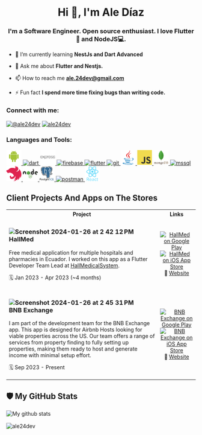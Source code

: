 <h1 align="center">Hi 👋, I'm Ale Díaz</h1>
<h3 align="center">I'm a Software Engineer. Open source enthusiast. I love Flutter📱 and NodeJS💻.</h3>

- 🌱 I’m currently learning **NestJs and Dart Advanced**

- 💬 Ask me about **Flutter and Nestjs.**

- 📫 How to reach me **ale.24dev@gmail.com**

- ⚡ Fun fact **I spend more time fixing bugs than writing code.**

<h3 align="left">Connect with me:</h3>
<p align="left">
<a href="https://twitter.com/@ale24dev" target="blank"><img align="center" src="https://raw.githubusercontent.com/rahuldkjain/github-profile-readme-generator/master/src/images/icons/Social/twitter.svg" alt="@ale24dev" height="30" width="40" /></a>
<a href="https://linkedin.com/in/ale24dev" target="blank"><img align="center" src="https://raw.githubusercontent.com/rahuldkjain/github-profile-readme-generator/master/src/images/icons/Social/linked-in-alt.svg" alt="ale24dev" height="30" width="40" /></a>
</p>

<h3 align="left">Languages and Tools:</h3>
<p align="left"> <a href="https://developer.android.com" target="_blank" rel="noreferrer"> <img src="https://raw.githubusercontent.com/devicons/devicon/master/icons/android/android-original-wordmark.svg" alt="android" width="40" height="40"/> </a> <a href="https://dart.dev" target="_blank" rel="noreferrer"> <img src="https://www.vectorlogo.zone/logos/dartlang/dartlang-icon.svg" alt="dart" width="40" height="40"/> </a> <a href="https://expressjs.com" target="_blank" rel="noreferrer"> <img src="https://raw.githubusercontent.com/devicons/devicon/master/icons/express/express-original-wordmark.svg" alt="express" width="40" height="40"/> </a> <a href="https://firebase.google.com/" target="_blank" rel="noreferrer"> <img src="https://www.vectorlogo.zone/logos/firebase/firebase-icon.svg" alt="firebase" width="40" height="40"/> </a> <a href="https://flutter.dev" target="_blank" rel="noreferrer"> <img src="https://www.vectorlogo.zone/logos/flutterio/flutterio-icon.svg" alt="flutter" width="40" height="40"/> </a> <a href="https://git-scm.com/" target="_blank" rel="noreferrer"> <img src="https://www.vectorlogo.zone/logos/git-scm/git-scm-icon.svg" alt="git" width="40" height="40"/> </a> <a href="https://www.java.com" target="_blank" rel="noreferrer"> <img src="https://raw.githubusercontent.com/devicons/devicon/master/icons/java/java-original.svg" alt="java" width="40" height="40"/> </a> <a href="https://developer.mozilla.org/en-US/docs/Web/JavaScript" target="_blank" rel="noreferrer"> <img src="https://raw.githubusercontent.com/devicons/devicon/master/icons/javascript/javascript-original.svg" alt="javascript" width="40" height="40"/> </a> <a href="https://www.mongodb.com/" target="_blank" rel="noreferrer"> <img src="https://raw.githubusercontent.com/devicons/devicon/master/icons/mongodb/mongodb-original-wordmark.svg" alt="mongodb" width="40" height="40"/> </a> <a href="https://www.microsoft.com/en-us/sql-server" target="_blank" rel="noreferrer"> <img src="https://www.svgrepo.com/show/303229/microsoft-sql-server-logo.svg" alt="mssql" width="40" height="40"/> </a> <a href="https://nestjs.com/" target="_blank" rel="noreferrer"> <img src="https://raw.githubusercontent.com/devicons/devicon/master/icons/nestjs/nestjs-plain.svg" alt="nestjs" width="40" height="40"/> </a> <a href="https://nodejs.org" target="_blank" rel="noreferrer"> <img src="https://raw.githubusercontent.com/devicons/devicon/master/icons/nodejs/nodejs-original-wordmark.svg" alt="nodejs" width="40" height="40"/> </a> <a href="https://www.postgresql.org" target="_blank" rel="noreferrer"> <img src="https://raw.githubusercontent.com/devicons/devicon/master/icons/postgresql/postgresql-original-wordmark.svg" alt="postgresql" width="40" height="40"/> </a> <a href="https://postman.com" target="_blank" rel="noreferrer"> <img src="https://www.vectorlogo.zone/logos/getpostman/getpostman-icon.svg" alt="postman" width="40" height="40"/> </a> <a href="https://reactjs.org/" target="_blank" rel="noreferrer"> <img src="https://raw.githubusercontent.com/devicons/devicon/master/icons/react/react-original-wordmark.svg" alt="react" width="40" height="40"/> </a> </p>

## Client Projects And Apps on The Stores


<table>
	<tbody width="100%">
	<tr>
		<th>Project</th>	
		<th>Links</th>
	</tr>
	<tr style="background-color: #YOUR_COLOR_CODE;">
    <td>
        <h3><img width="412" alt="Screenshot 2024-01-26 at 2 42 12 PM" src="https://github.com/ale24dev/ale24dev/assets/111847126/4f29a729-2566-4add-9e03-e2363cf319e3" alt="HallMed Logo"><br>
		HallMed</h3>
        <p>Free medical application for multiple hospitals and pharmacies in Ecuador. I worked on this app as a Flutter Developer Team Lead at <a href="https://hallmedicalsystem.com">HallMedicalSystem</a>.</p>
        <p>🗓 Jan 2023 - Apr 2023 (~4 months)</p>
    </td>
    <td style="text-align: center;">
        <div>
            <a href="https://play.google.com/store/apps/details?id=com.hallmedicalsystem.hallmed_app&pcampaignid=web_share">
                <img width="100px" src="https://user-images.githubusercontent.com/50345358/161318656-3c9d06f0-8782-4d6f-9d85-af9ef0246766.png" alt="HallMed on Google Play" />
            </a>
        </div>
        <div>
            <a href="https://apps.apple.com/us/app/hallmed/id6466206253">
                <img width="100px" src="https://user-images.githubusercontent.com/50345358/161318659-5a9514f4-f900-455e-81e9-8c5426fd366d.svg" alt="HallMed on iOS App Store" />
            </a>
        </div>
        <div>
            🔗 <a href="https://hallmedicalsystem.com">Website</a>
        </div>
    </td>
</tr>
<tr style="background-color: #YOUR_COLOR_CODE;">
    <td>
        <h3>
		<img width="411" alt="Screenshot 2024-01-26 at 2 45 31 PM" src="https://github.com/ale24dev/ale24dev/assets/111847126/eb19f2b6-d952-4615-9266-124575cffa97" alt="BNBX Logo"><br>
		BNB Exchange</h3>
        <p>I am part of the development team for the BNB Exchange app. This app is designed for Airbnb Hosts looking for viable properties across the US. Our team offers a range of services from property finding to fully setting up properties, making them ready to host and generate income with minimal setup effort.</p>
        <p>🗓 Sep 2023 - Present</p>
    </td>
    <td style="text-align: center;">
        <div>
            <a href="https://play.google.com/store/apps/details?id=com.bnbx.app">
                <img width="100px" src="https://user-images.githubusercontent.com/50345358/161318656-3c9d06f0-8782-4d6f-9d85-af9ef0246766.png" alt="BNB Exchange on Google Play" />
            </a>
        </div>
        <div>
            <a href="https://apps.apple.com/app/6468963858">
                <img width="100px" src="https://user-images.githubusercontent.com/50345358/161318659-5a9514f4-f900-455e-81e9-8c5426fd366d.svg" alt="BNB Exchange on iOS App Store" />
            </a>
        </div>
        <div>
            🔗 <a href="https://bnbexchange.web.app/">Website</a>
        </div>
    </td>
</tr>

</table>

## 🛡️ My GitHub Stats

![My github stats](https://github-readme-stats.vercel.app/api?username=ale24dev&show_icons=true)

<p><img align="center" src="https://github-readme-streak-stats.herokuapp.com/?user=ale24dev&" alt="ale24dev" /></p>
